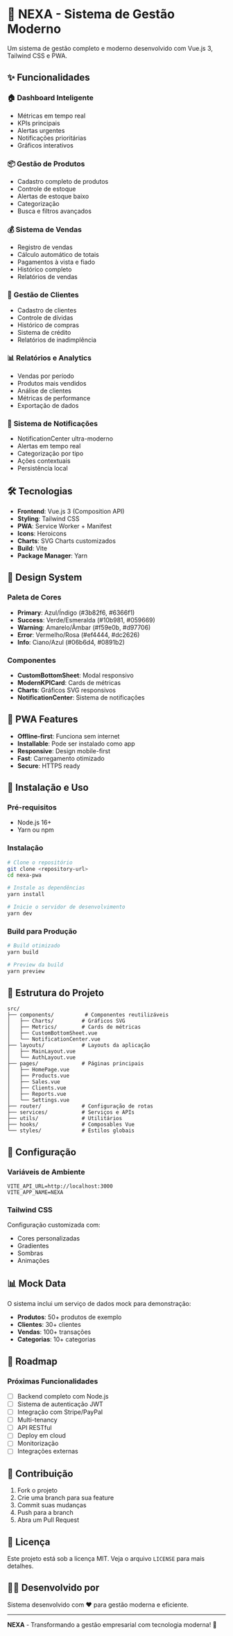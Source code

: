 # 🚀 NEXA - Sistema de Gestão Moderno

Um sistema de gestão completo e moderno desenvolvido com Vue.js 3, Tailwind CSS e PWA.

## ✨ Funcionalidades

### 🏠 **Dashboard Inteligente**
- Métricas em tempo real
- KPIs principais
- Alertas urgentes
- Notificações prioritárias
- Gráficos interativos

### 📦 **Gestão de Produtos**
- Cadastro completo de produtos
- Controle de estoque
- Alertas de estoque baixo
- Categorização
- Busca e filtros avançados

### 💰 **Sistema de Vendas**
- Registro de vendas
- Cálculo automático de totais
- Pagamentos à vista e fiado
- Histórico completo
- Relatórios de vendas

### 👥 **Gestão de Clientes**
- Cadastro de clientes
- Controle de dívidas
- Histórico de compras
- Sistema de crédito
- Relatórios de inadimplência

### 📊 **Relatórios e Analytics**
- Vendas por período
- Produtos mais vendidos
- Análise de clientes
- Métricas de performance
- Exportação de dados

### 🔔 **Sistema de Notificações**
- NotificationCenter ultra-moderno
- Alertas em tempo real
- Categorização por tipo
- Ações contextuais
- Persistência local

## 🛠️ **Tecnologias**

- **Frontend**: Vue.js 3 (Composition API)
- **Styling**: Tailwind CSS
- **PWA**: Service Worker + Manifest
- **Icons**: Heroicons
- **Charts**: SVG Charts customizados
- **Build**: Vite
- **Package Manager**: Yarn

## 🎨 **Design System**

### **Paleta de Cores**
- **Primary**: Azul/Índigo (#3b82f6, #6366f1)
- **Success**: Verde/Esmeralda (#10b981, #059669)
- **Warning**: Amarelo/Âmbar (#f59e0b, #d97706)
- **Error**: Vermelho/Rosa (#ef4444, #dc2626)
- **Info**: Ciano/Azul (#06b6d4, #0891b2)

### **Componentes**
- **CustomBottomSheet**: Modal responsivo
- **ModernKPICard**: Cards de métricas
- **Charts**: Gráficos SVG responsivos
- **NotificationCenter**: Sistema de notificações

## 📱 **PWA Features**

- **Offline-first**: Funciona sem internet
- **Installable**: Pode ser instalado como app
- **Responsive**: Design mobile-first
- **Fast**: Carregamento otimizado
- **Secure**: HTTPS ready

## 🚀 **Instalação e Uso**

### **Pré-requisitos**
- Node.js 16+
- Yarn ou npm

### **Instalação**
```bash
# Clone o repositório
git clone <repository-url>
cd nexa-pwa

# Instale as dependências
yarn install

# Inicie o servidor de desenvolvimento
yarn dev
```

### **Build para Produção**
```bash
# Build otimizado
yarn build

# Preview da build
yarn preview
```

## 📁 **Estrutura do Projeto**

```
src/
├── components/          # Componentes reutilizáveis
│   ├── Charts/         # Gráficos SVG
│   ├── Metrics/        # Cards de métricas
│   ├── CustomBottomSheet.vue
│   └── NotificationCenter.vue
├── layouts/            # Layouts da aplicação
│   ├── MainLayout.vue
│   └── AuthLayout.vue
├── pages/              # Páginas principais
│   ├── HomePage.vue
│   ├── Products.vue
│   ├── Sales.vue
│   ├── Clients.vue
│   ├── Reports.vue
│   └── Settings.vue
├── router/             # Configuração de rotas
├── services/           # Serviços e APIs
├── utils/              # Utilitários
├── hooks/              # Composables Vue
└── styles/             # Estilos globais
```

## 🔧 **Configuração**

### **Variáveis de Ambiente**
```env
VITE_API_URL=http://localhost:3000
VITE_APP_NAME=NEXA
```

### **Tailwind CSS**
Configuração customizada com:
- Cores personalizadas
- Gradientes
- Sombras
- Animações

## 📊 **Mock Data**

O sistema inclui um serviço de dados mock para demonstração:
- **Produtos**: 50+ produtos de exemplo
- **Clientes**: 30+ clientes
- **Vendas**: 100+ transações
- **Categorias**: 10+ categorias

## 🎯 **Roadmap**

### **Próximas Funcionalidades**
- [ ] Backend completo com Node.js
- [ ] Sistema de autenticação JWT
- [ ] Integração com Stripe/PayPal
- [ ] Multi-tenancy
- [ ] API RESTful
- [ ] Deploy em cloud
- [ ] Monitorização
- [ ] Integrações externas

## 🤝 **Contribuição**

1. Fork o projeto
2. Crie uma branch para sua feature
3. Commit suas mudanças
4. Push para a branch
5. Abra um Pull Request

## 📄 **Licença**

Este projeto está sob a licença MIT. Veja o arquivo `LICENSE` para mais detalhes.

## 👨‍💻 **Desenvolvido por**

Sistema desenvolvido com ❤️ para gestão moderna e eficiente.

---

**NEXA** - Transformando a gestão empresarial com tecnologia moderna! 🚀